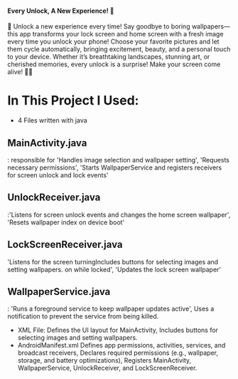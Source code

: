 #### Every Unlock, A New Experience! 🌟

🚀 Unlock a new experience every time! Say goodbye to boring wallpapers—this app transforms your lock screen and home screen with a fresh image every time you unlock your phone! Choose your favorite pictures and let them cycle automatically, bringing excitement, beauty, and a personal touch to your device. Whether it’s breathtaking landscapes, stunning art, or cherished memories, every unlock is a surprise! Make your screen come alive! 🎉✨

# In This Project I Used:
- 4 Files written with java
## MainActivity.java
: responsible for 'Handles image selection and wallpaper setting', 'Requests necessary permissions', 'Starts WallpaperService and registers receivers for screen unlock and lock events'
## UnlockReceiver.java
:'Listens for screen unlock events and changes the home screen wallpaper', 'Resets wallpaper index on device boot'
## LockScreenReceiver.java
'Listens for the screen turningIncludes buttons for selecting images and setting wallpapers. on while locked', 'Updates the lock screen wallpaper'
## WallpaperService.java
: 'Runs a foreground service to keep wallpaper updates active', Uses a notification to prevent the service from being killed.
- XML File:
Defines the UI layout for MainActivity, Includes buttons for selecting images and setting wallpapers.
- AndroidManifest.xml
Defines app permissions, activities, services, and broadcast receivers, Declares required permissions (e.g., wallpaper, storage, and battery optimizations), Registers MainActivity, WallpaperService, UnlockReceiver, and LockScreenReceiver.

